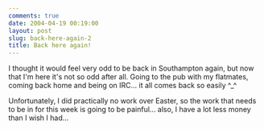 ```yaml
---
comments: true
date: 2004-04-19 00:19:00
layout: post
slug: back-here-again-2
title: Back here again!
---
```


I thought it would feel very odd to be back in Southampton again, but now that I'm here it's not so odd after all.  Going to the pub with my flatmates, coming back home and being on IRC... it all comes back so easily ^_^  

Unfortunately, I did practically no work over Easter, so the work that needs to be in for this week is going to be painful... also, I have a lot less money than I wish I had...
